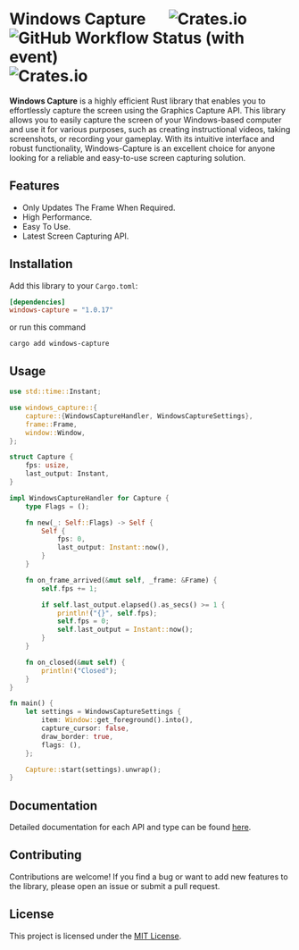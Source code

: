 # Windows Capture &emsp; ![Crates.io](https://img.shields.io/crates/l/windows-capture) ![GitHub Workflow Status (with event)](https://img.shields.io/github/actions/workflow/status/NiiightmareXD/windows-capture/rust.yml) ![Crates.io](https://img.shields.io/crates/v/windows-capture)

**Windows Capture** is a highly efficient Rust library that enables you to effortlessly capture the screen using the Graphics Capture API. This library allows you to easily capture the screen of your Windows-based computer and use it for various purposes, such as creating instructional videos, taking screenshots, or recording your gameplay. With its intuitive interface and robust functionality, Windows-Capture is an excellent choice for anyone looking for a reliable and easy-to-use screen capturing solution.

## Features

- Only Updates The Frame When Required.
- High Performance.
- Easy To Use.
- Latest Screen Capturing API.

## Installation

Add this library to your `Cargo.toml`:

```toml
[dependencies]
windows-capture = "1.0.17"
```
or run this command

```
cargo add windows-capture
```

## Usage

```rust
use std::time::Instant;

use windows_capture::{
    capture::{WindowsCaptureHandler, WindowsCaptureSettings},
    frame::Frame,
    window::Window,
};

struct Capture {
    fps: usize,
    last_output: Instant,
}

impl WindowsCaptureHandler for Capture {
    type Flags = ();

    fn new(_: Self::Flags) -> Self {
        Self {
            fps: 0,
            last_output: Instant::now(),
        }
    }

    fn on_frame_arrived(&mut self, _frame: &Frame) {
        self.fps += 1;

        if self.last_output.elapsed().as_secs() >= 1 {
            println!("{}", self.fps);
            self.fps = 0;
            self.last_output = Instant::now();
        }
    }

    fn on_closed(&mut self) {
        println!("Closed");
    }
}

fn main() {
    let settings = WindowsCaptureSettings {
        item: Window::get_foreground().into(),
        capture_cursor: false,
        draw_border: true,
        flags: (),
    };

    Capture::start(settings).unwrap();
}
```

## Documentation

Detailed documentation for each API and type can be found [here](https://docs.rs/windows-capture).

## Contributing

Contributions are welcome! If you find a bug or want to add new features to the library, please open an issue or submit a pull request.

## License

This project is licensed under the [MIT License](LICENSE).